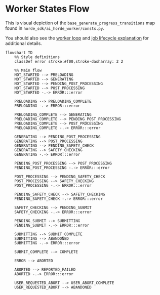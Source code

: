 # Worker States Flow

This is visual depiction of the `base_generate_progress_transitions` map found in `horde_sdk/ai_horde_worker/consts.py`.

You should also see the [worker loop](../haidra-assets/docs/worker_loop.md) and [job lifecycle explanation](../haidra-assets/docs/workers.md) for additional details.

```mermaid
flowchart TD
    %% Style definitions
    classDef error stroke:#f00,stroke-dasharray: 2 2

    %% Main flow
    NOT_STARTED --> PRELOADING
    NOT_STARTED --> GENERATING
    NOT_STARTED --> PENDING_POST_PROCESSING
    NOT_STARTED --> POST_PROCESSING
    NOT_STARTED -.-> ERROR:::error

    PRELOADING --> PRELOADING_COMPLETE
    PRELOADING -.-> ERROR:::error

    PRELOADING_COMPLETE --> GENERATING
    PRELOADING_COMPLETE --> PENDING_POST_PROCESSING
    PRELOADING_COMPLETE --> POST_PROCESSING
    PRELOADING_COMPLETE -.-> ERROR:::error

    GENERATING --> PENDING_POST_PROCESSING
    GENERATING --> POST_PROCESSING
    GENERATING --> PENDING_SAFETY_CHECK
    GENERATING --> SAFETY_CHECKING
    GENERATING -.-> ERROR:::error

    PENDING_POST_PROCESSING --> POST_PROCESSING
    PENDING_POST_PROCESSING -.-> ERROR:::error

    POST_PROCESSING --> PENDING_SAFETY_CHECK
    POST_PROCESSING --> SAFETY_CHECKING
    POST_PROCESSING -.-> ERROR:::error

    PENDING_SAFETY_CHECK --> SAFETY_CHECKING
    PENDING_SAFETY_CHECK -.-> ERROR:::error

    SAFETY_CHECKING --> PENDING_SUBMIT
    SAFETY_CHECKING -.-> ERROR:::error

    PENDING_SUBMIT --> SUBMITTING
    PENDING_SUBMIT -.-> ERROR:::error

    SUBMITTING --> SUBMIT_COMPLETE
    SUBMITTING --> ABANDONED
    SUBMITTING -.-> ERROR:::error

    SUBMIT_COMPLETE --> COMPLETE

    ERROR --> ABORTED

    ABORTED --> REPORTED_FAILED
    ABORTED -.-> ERROR:::error

    USER_REQUESTED_ABORT --> USER_ABORT_COMPLETE
    USER_REQUESTED_ABORT --> ABANDONED
```
